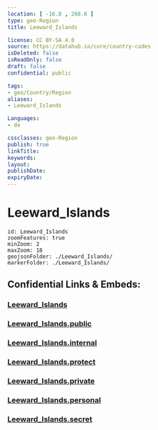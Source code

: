 ```yaml
---
location: [ -16.8 , 208.6 ] 
type: geo-Region
title: Leeward_Islands

license: CC BY-SA 4.0
source: https://datahub.io/core/country-codes
isDeleted: false
isReadOnly: false
draft: false
confidential: public

tags:
- geo/Country/Region
aliases:
- Leeward_Islands

Languages:
- de

cssclasses: geo-Region
publish: true
linkTitle: 
keywords: 
layout: 
publishDate: 
expiryDate: 
---
```


# Leeward_Islands

```leaflet
id: Leeward_Islands
zoomFeatures: true 
minZoom: 2 
maxZoom: 18
geojsonFolder: ./Leeward_Islands/
markerFolder: ./Leeward_Islands/
```


## Confidential Links & Embeds: 

### [Leeward_Islands](/_Standards/Earth/Continent/Oceania/Polynesia/French_Polynesia/Divisions~French_Polynesia/Leeward_Islands.md) 

### [Leeward_Islands.public](/_public/Earth/Continent/Oceania/Polynesia/French_Polynesia/Divisions~French_Polynesia/Leeward_Islands.public.md) 

### [Leeward_Islands.internal](/_internal/Earth/Continent/Oceania/Polynesia/French_Polynesia/Divisions~French_Polynesia/Leeward_Islands.internal.md) 

### [Leeward_Islands.protect](/_protect/Earth/Continent/Oceania/Polynesia/French_Polynesia/Divisions~French_Polynesia/Leeward_Islands.protect.md) 

### [Leeward_Islands.private](/_private/Earth/Continent/Oceania/Polynesia/French_Polynesia/Divisions~French_Polynesia/Leeward_Islands.private.md) 

### [Leeward_Islands.personal](/_personal/Earth/Continent/Oceania/Polynesia/French_Polynesia/Divisions~French_Polynesia/Leeward_Islands.personal.md) 

### [Leeward_Islands.secret](/_secret/Earth/Continent/Oceania/Polynesia/French_Polynesia/Divisions~French_Polynesia/Leeward_Islands.secret.md)

